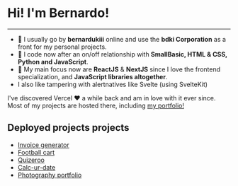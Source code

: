 <h1>Hi! I'm Bernardo!</h1>
<hr></hr>
<ul>
  <li> 👋 I usually go by <strong>bernardukiii</strong> online and use the <strong>bdki Corporation</strong> as a front for my personal projects.</li>
  <li> 👀 I code now after an on/off relationship with <strong>SmallBasic, HTML & CSS, Python and JavaScript</strong>.</li>
  <li> 🌱 My main focus now are <strong>ReactJS</strong> & <strong>NextJS</strong> since I love the frontend specialization, and <strong>JavaScript libraries altogether</strong>.</li>
  <li>I also like tampering with alertnatives like Svelte (using SvelteKit)</li>
 </ul>
 
 I've discovered Vercel ❤️ a while back and am in love with it ever since. Most of my projects are hosted there, including <a href="https://bdki-portfolio.vercel.app">my portfolio!</a>

 <h2>Deployed projects projects</h2>
 <ul>
   <li>
     <a href="https://invoice-generator-ebon-alpha.vercel.app/" >Invoice generator</a>
   </li>
   
   <li>
     <a href="bdki-football-cart-echhwwyle-bernardukiii.vercel.app" >Football cart</a>
   </li>
   
   <li>
     <a href="quizeroo-lsrxj3mdt-mrrari14.vercel.app" >Quizeroo</a>
   </li>
   
   <li>
     <a href="calc-ur-date-9tghon9s8-mrrari14.vercel.app" >Calc-ur-date</a>
   </li>
   
   <li>
     <a href="luogdon-portfolio-ev7yum7qz-bernardukiii.vercel.app" >Photography portfolio</a>
   </li>
 </ul>
